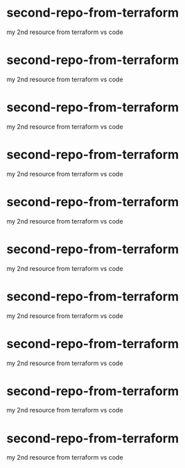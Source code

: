 # second-repo-from-terraform
my 2nd resource from terraform vs code
# second-repo-from-terraform
my 2nd resource from terraform vs code
# second-repo-from-terraform
my 2nd resource from terraform vs code
# second-repo-from-terraform
my 2nd resource from terraform vs code
# second-repo-from-terraform
my 2nd resource from terraform vs code
# second-repo-from-terraform
my 2nd resource from terraform vs code
# second-repo-from-terraform
my 2nd resource from terraform vs code
# second-repo-from-terraform
my 2nd resource from terraform vs code
# second-repo-from-terraform
my 2nd resource from terraform vs code
# second-repo-from-terraform
my 2nd resource from terraform vs code
